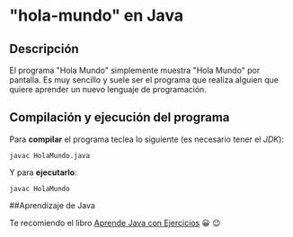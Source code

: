 # "hola-mundo" en Java

## Descripción

El programa "Hola Mundo" simplemente muestra "Hola Mundo" por pantalla. Es muy sencillo y suele ser el programa que realiza alguien que quiere aprender un nuevo lenguaje de programación. 

## Compilación y ejecución del programa

Para **compilar** el programa teclea lo siguiente (es necesario tener el *JDK*):

```console
javac HolaMundo.java
```

Y para **ejecutarlo**:

```console
javac HolaMundo
```

##Aprendizaje de Java

Te recomiendo el libro [Aprende Java con Ejercicios](https://leanpub.com/aprendejava) 😀 :wink:
